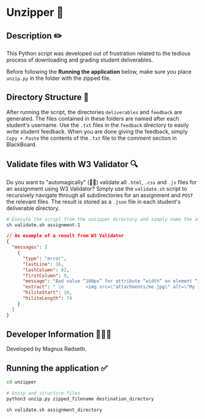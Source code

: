 # Unzipper 📂

## Description ✏️

This Python script was developed out of frustration related to the tedious process of downloading and grading student deliverables.

Before following the **Running the application** below, make sure you place `unzip.py` in the folder with the zipped file.

## Directory Structure 📂

After running the script, the directories `deliverables` and `feedback` are generated. The files contained in these folders are named after each student's username. Use the `.txt` files in the `feedback` directory to easily write student feedback. When you are done giving the feedback, simply `Copy + Paste` the contents of the `.txt` file to the comment section in BlackBoard.

## Validate files with W3 Validator 🔍

Do you want to "automagically" (🎩✨) validate all `.html`, `.css` and `.js` files for an assignment using W3 Validator? Simply use the `validate.sh` script to recursively navigate through all subdirectories for an assignment and `POST` the relevant files. The result is stored as a `.json` file in each student's deliverable directory.

```sh
# Execute the script from the unzipper directory and simply name the assignment directory
sh validate.sh assignment-1
```

```json
// An example of a result from W3 Validator
{
  "messages": [
    {
      "type": "error",
      "lastLine": 16,
      "lastColumn": 82,
      "firstColumn": 9,
      "message": "Bad value “100px” for attribute “width” on element “img”: Expected a digit but saw “p” instead.",
      "extract": " \n        <img src=\"attachments/me.jpg\" alt=\"My image\" width = \"100px\" height=\"100\">\n     ",
      "hiliteStart": 10,
      "hiliteLength": 74
    }
  ]
}
```

## Developer Information 🙋🏼‍♂️

Developed by Magnus Rødseth.

## Running the application ✅

```sh
cd unzipper

# Unzip and structure files
python3 unzip.py zipped_filename destination_directory

sh validate.sh assignment_directory
```
